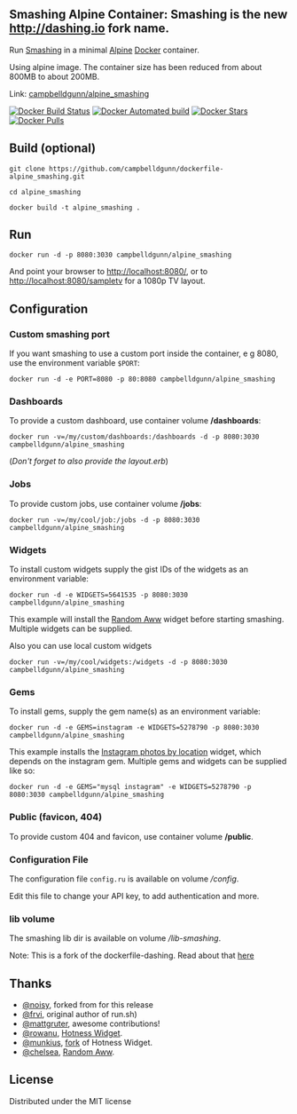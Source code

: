 ## Smashing Alpine Container:  Smashing is the new http://dashing.io fork name.

Run [Smashing](https://github.com/Smashing/smashing) in a minimal [Alpine](https://alpinelinux.org/about/) [Docker](http://docker.io/) container.

Using alpine image. The container size has been reduced from about 800MB to about 200MB.

Link: [campbelldgunn/alpine_smashing](https://registry.hub.docker.com/u/campbelldgunn/alpine_smashing/)

[![Docker Build Status](https://img.shields.io/docker/build/rgcamus/alpine_smashing.svg?style=for-the-badge)](https://hub.docker.com/r/rgcamus/alpine_smashing/)
[![Docker Automated build](https://img.shields.io/docker/automated/rgcamus/alpine_smashing.svg?style=for-the-badge)](https://hub.docker.com/r/rgcamus/alpine_smashing/)
[![Docker Stars](https://img.shields.io/docker/stars/rgcamus/alpine_smashing.svg?style=for-the-badge)](https://hub.docker.com/r/rgcamus/alpine_smashing/)
[![Docker Pulls](https://img.shields.io/docker/pulls/rgcamus/alpine_smashing.svg?style=for-the-badge)](https://hub.docker.com/r/rgcamus/alpine_smashing/)

## Build (optional)

```git clone https://github.com/campbelldgunn/dockerfile-alpine_smashing.git```

```cd alpine_smashing```

```docker build -t alpine_smashing . ```

## Run
```docker run -d -p 8080:3030 campbelldgunn/alpine_smashing```

And point your browser to [http://localhost:8080/](http://localhost:8080/),
or to [http://localhost:8080/sampletv](http://localhost:8080/sampletv) for a 1080p TV layout.


## Configuration
### Custom smashing port
If you want smashing to use a custom port inside the container, e g 8080, use the environment variable `$PORT`:

```docker run -d -e PORT=8080 -p 80:8080 campbelldgunn/alpine_smashing```

### Dashboards
To provide a custom dashboard, use container volume **/dashboards**:

```docker run -v=/my/custom/dashboards:/dashboards -d -p 8080:3030 campbelldgunn/alpine_smashing```

(*Don't forget to also provide the layout.erb*)

### Jobs
To provide custom jobs, use container volume **/jobs**:

```docker run -v=/my/cool/job:/jobs -d -p 8080:3030 campbelldgunn/alpine_smashing```

### Widgets
To install custom widgets supply the gist IDs of the widgets as an environment variable:

```docker run -d -e WIDGETS=5641535 -p 8080:3030 campbelldgunn/alpine_smashing```

This example will install the [Random Aww](https://gist.github.com/chelsea/5641535) widget
before starting smashing. Multiple widgets can be supplied.

Also you can use local custom widgets

```docker run -v=/my/cool/widgets:/widgets -d -p 8080:3030 campbelldgunn/alpine_smashing```


### Gems
To install gems, supply the gem name(s) as an environment variable:

```docker run -d -e GEMS=instagram -e WIDGETS=5278790 -p 8080:3030 campbelldgunn/alpine_smashing```

This example installs the [Instagram photos by location](https://gist.github.com/mjamieson/5278790) widget,
which depends on the instagram gem. Multiple gems and widgets can be supplied like so:

```docker run -d -e GEMS="mysql instagram" -e WIDGETS=5278790 -p 8080:3030 campbelldgunn/alpine_smashing```

### Public (favicon, 404)
To provide custom 404 and favicon, use container volume **/public**.

### Configuration File
The configuration file ```config.ru``` is available on volume */config*.

Edit this file to change your API key, to add authentication and more.
### lib volume
The smashing lib dir is available on volume */lib-smashing*.

Note: This is a fork of the dockerfile-dashing. Read about that [here](http://github.com/frvi/dockerfile-dashing)

## Thanks
- [@noisy](https://github.com/noisy/smashing), forked from for this release
- [@frvi](https://github.com/frvi), original author of run.sh)
- [@mattgruter](https://github.com/mattgruter), awesome contributions!
- [@rowanu](https://github.com/rowanu), [Hotness Widget](https://gist.github.com/rowanu/6246149).
- [@munkius](https://github.com/munkius), [fork](https://gist.github.com/munkius/9209839) of Hotness Widget.
- [@chelsea](https://github.com/chelsea), [Random Aww](https://gist.github.com/chelsea/5641535).

## License
Distributed under the MIT license

